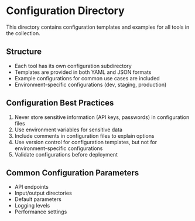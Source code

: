 # Configuration Directory

This directory contains configuration templates and examples for all tools in the collection.

## Structure

- Each tool has its own configuration subdirectory
- Templates are provided in both YAML and JSON formats
- Example configurations for common use cases are included
- Environment-specific configurations (dev, staging, production)

## Configuration Best Practices

1. Never store sensitive information (API keys, passwords) in configuration files
2. Use environment variables for sensitive data
3. Include comments in configuration files to explain options
4. Use version control for configuration templates, but not for environment-specific configurations
5. Validate configurations before deployment

## Common Configuration Parameters

- API endpoints
- Input/output directories
- Default parameters
- Logging levels
- Performance settings